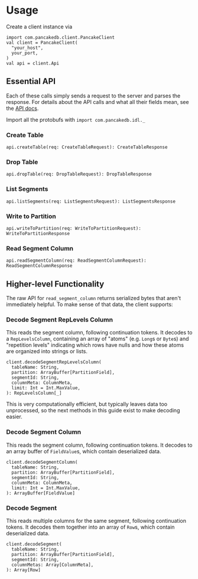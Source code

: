# Usage

Create a client instance via
```
import com.pancakedb.client.PancakeClient
val client = PancakeClient(
  "your_host",
  your_port,
)
val api = client.Api
```

## Essential API

Each of these calls simply sends a request to the server and parses the
response.
For details about the API calls and what all their fields mean,
see the [API docs](https://github.com/pancake-db/pancake-idl).

Import all the protobufs with `import com.pancakedb.idl._`

### Create Table
```
api.createTable(req: CreateTableRequest): CreateTableResponse
```

### Drop Table
```
api.dropTable(req: DropTableRequest): DropTableResponse
```

### List Segments
```
api.listSegments(req: ListSegmentsRequest): ListSegmentsResponse
```

### Write to Partition
```
api.writeToPartition(req: WriteToPartitionRequest): WriteToPartitionResponse
```

### Read Segment Column
```
api.readSegmentColumn(req: ReadSegmentColumnRequest): ReadSegmentColumnResponse
```

## Higher-level Functionality

The raw API for `read_segment_column` returns serialized bytes that aren't
immediately helpful.
To make sense of that data, the client supports:

### Decode Segment RepLevels Column

This reads the segment column, following continuation tokens.
It decodes to a `RepLevelsColumn`, containing an array of "atoms"
(e.g. `Long`s or `Byte`s) and "repetition levels" indicating which
rows have nulls and how these atoms are organized into strings or lists.

```
client.decodeSegmentRepLevelsColumn(
  tableName: String,
  partition: ArrayBuffer[PartitionField],
  segmentId: String,
  columnMeta: ColumnMeta,
  limit: Int = Int.MaxValue,
): RepLevelsColumn[_]
```

This is very computationally efficient, but typically leaves data too
unprocessed, so the next methods in this guide exist to make decoding easier.

### Decode Segment Column

This reads the segment column, following continuation tokens.
It decodes to an array buffer of `FieldValue`s, which contain deserialized data.

```
client.decodeSegmentColumn(
  tableName: String,
  partition: ArrayBuffer[PartitionField],
  segmentId: String,
  columnMeta: ColumnMeta,
  limit: Int = Int.MaxValue,
): ArrayBuffer[FieldValue]
```

### Decode Segment

This reads multiple columns for the same segment, following continuation
tokens.
It decodes them together into an array of `Row`s, which contain
deserialized data.

```
client.decodeSegment(
  tableName: String,
  partition: ArrayBuffer[PartitionField],
  segmentId: String,
  columnMetas: Array[ColumnMeta],
): Array[Row]
```